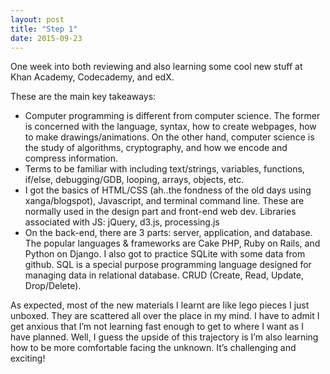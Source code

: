 ```yaml
--- 
layout: post
title: "Step 1"
date: 2015-09-23
---
```

One week into both reviewing and also learning some cool new stuff at Khan Academy, Codecademy, and edX. 

These are the main key takeaways:
<ul>
<li>Computer programming is different from computer science. The former is concerned with the language, syntax, how to create webpages, how to make drawings/animations. On the other hand, computer science is the study of algorithms, cryptography, and how we encode and compress information. </li>
<li>Terms to be familiar with including text/strings, variables, functions, if/else, debugging/GDB, looping, arrays, objects, etc.</li>
<li>I got the basics of HTML/CSS (ah..the fondness of the old days using xanga/blogspot), Javascript, and terminal command line. These are normally used in the design part and front-end web dev. Libraries associated with JS: jQuery, d3.js, processing.js</li>
<li>On the back-end, there are 3 parts: server, application, and database. The popular languages & frameworks are Cake PHP, Ruby on Rails, and Python on Django. I also got to practice SQLite with some data from github. SQL is a special purpose programming language designed for managing data in relational database. CRUD (Create, Read, Update, Drop/Delete).</li>
</ul>


As expected, most of the new materials I learnt are like lego pieces I just unboxed. They are scattered all over the place in my mind. I have to admit I get anxious that I’m not learning fast enough to get to where I want as I have planned. Well, I guess the upside of this trajectory is I’m also learning how to be more comfortable facing the unknown. It’s challenging and exciting!
